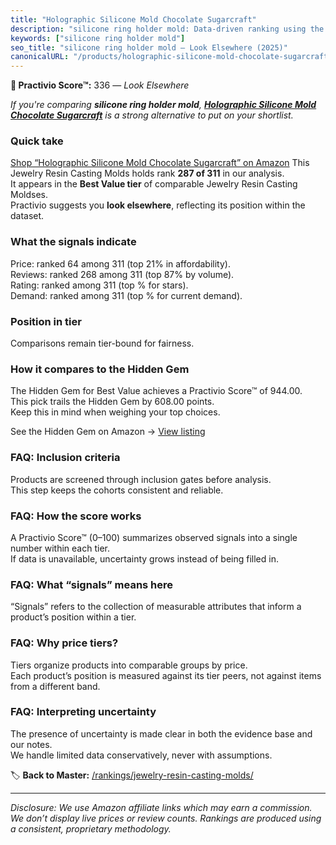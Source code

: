 ```yaml
---
title: "Holographic Silicone Mold Chocolate Sugarcraft"
description: "silicone ring holder mold: Data-driven ranking using the Practivio Score™. Positioned by quality, value, demand, findability, momentum."
keywords: ["silicone ring holder mold"]
seo_title: "silicone ring holder mold — Look Elsewhere (2025)"
canonicalURL: "/products/holographic-silicone-mold-chocolate-sugarcraft-B0F2MTCGMW/"
---
```


**🚫 Practivio Score™:** 336 — _Look Elsewhere_


*If you're comparing **silicone ring holder mold**, **[Holographic Silicone Mold Chocolate Sugarcraft](https://www.amazon.com/dp/B0F2MTCGMW?tag=practivio-20)** is a strong alternative to put on your shortlist.*
### Quick take
[Shop “Holographic Silicone Mold Chocolate Sugarcraft” on Amazon](https://www.amazon.com/dp/B0F2MTCGMW?tag=practivio-20)
This Jewelry Resin Casting Molds holds rank **287 of 311** in our analysis.  
It appears in the **Best Value tier** of comparable Jewelry Resin Casting Moldses.  
Practivio suggests you **look elsewhere**, reflecting its position within the dataset.

### What the signals indicate
Price: ranked 64 among 311 (top 21% in affordability).  
Reviews: ranked 268 among 311 (top 87% by volume).  
Rating: ranked  among 311 (top % for stars).  
Demand: ranked  among 311 (top % for current demand).

### Position in tier
Comparisons remain tier-bound for fairness.

### How it compares to the Hidden Gem
The Hidden Gem for Best Value achieves a Practivio Score™ of 944.00.  
This pick trails the Hidden Gem by 608.00 points.  
Keep this in mind when weighing your top choices.  

See the Hidden Gem on Amazon → [View listing](https://www.amazon.com/dp/B0871WGZKP?tag=practivio-20)

### FAQ: Inclusion criteria
Products are screened through inclusion gates before analysis.  
This step keeps the cohorts consistent and reliable.

### FAQ: How the score works
A Practivio Score™ (0–100) summarizes observed signals into a single number within each tier.  
If data is unavailable, uncertainty grows instead of being filled in.

### FAQ: What “signals” means here
“Signals” refers to the collection of measurable attributes that inform a product’s position within a tier.

### FAQ: Why price tiers?
Tiers organize products into comparable groups by price.  
Each product’s position is measured against its tier peers, not against items from a different band.

### FAQ: Interpreting uncertainty
The presence of uncertainty is made clear in both the evidence base and our notes.  
We handle limited data conservatively, never with assumptions.


🏷️ **Back to Master:** [/rankings/jewelry-resin-casting-molds/](/rankings/jewelry-resin-casting-molds/)

---
_Disclosure: We use Amazon affiliate links which may earn a commission. We don’t display live prices or review counts. Rankings are produced using a consistent, proprietary methodology._
